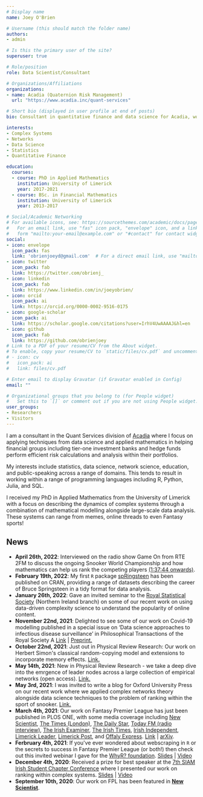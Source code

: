```yaml
---
# Display name
name: Joey O'Brien

# Username (this should match the folder name)
authors:
- admin

# Is this the primary user of the site?
superuser: true

# Role/position
role: Data Scientist/Consultant

# Organizations/Affiliations
organizations:
- name: Acadia (Quaternion Risk Management)
  url: "https://www.acadia.inc/quant-services"

# Short bio (displayed in user profile at end of posts)
bio: Consultant in quantitative finance and data science for Acadia, working in R and Python.

interests:
- Complex Systems
- Networks
- Data Science
- Statistics
- Quantitative Finance

education:
  courses:
  - course: PhD in Applied Mathematics
    institution: University of Limerick
    year: 2017-2021
  - course: BSc. in Financial Mathematics
    institution: University of Limerick
    year: 2013-2017

# Social/Academic Networking
# For available icons, see: https://sourcethemes.com/academic/docs/page-builder/#icons
#   For an email link, use "fas" icon pack, "envelope" icon, and a link in the
#   form "mailto:your-email@example.com" or "#contact" for contact widget.
social:
- icon: envelope
  icon_pack: fas
  link: 'obrienjoeyd@gmail.com'  # For a direct email link, use "mailto:obrienjoeyd@gmail.com".
- icon: twitter
  icon_pack: fab
  link: https://twitter.com/obrienj_
- icon: linkedin
  icon_pack: fab
  link: https://www.linkedin.com/in/joeyobrien/
- icon: orcid
  icon_pack: ai
  link: https://orcid.org/0000-0002-9516-0175
- icon: google-scholar
  icon_pack: ai
  link: https://scholar.google.com/citations?user=IrhV4UwAAAAJ&hl=en
- icon: github
  icon_pack: fab
  link: https://github.com/obrienjoey
# Link to a PDF of your resume/CV from the About widget.
# To enable, copy your resume/CV to `static/files/cv.pdf` and uncomment the lines below.
# - icon: cv
#   icon_pack: ai
#   link: files/cv.pdf

# Enter email to display Gravatar (if Gravatar enabled in Config)
email: ""

# Organizational groups that you belong to (for People widget)
#   Set this to `[]` or comment out if you are not using People widget.
user_groups:
- Researchers
- Visitors
---
```


I am a consultant in the Quant Services division of [Acadia](https://www.acadia.inc/quant-services) where I focus on applying 
techniques from data science and applied mathematics in helping financial groups
including tier-one investment banks and hedge funds perform efficient risk 
calculations and analysis within their portfolios.

My interests include statistics, data science, network science, education, and
public-speaking across a range of domains. This tends to result in working within
a range of programming languages including R, Python, Julia, and SQL.

I received my PhD in Applied Mathematics from the University of Limerick with a
focus on describing the dynamics of complex systems through a combination of mathematical modelling alongside large-scale data analysis. These systems can range from memes, online threads to even Fantasy sports!  

## News
- **April 26th, 2022**: Interviewed on the radio show Game On from RTE 2FM to discuss the ongoing Snooker World Championship and how mathematics can help us rank the competing players [(1:37:44 onwards)](https://www.rte.ie/radio/2fm/game-on/programmes/2022/0426/1294268-game-on-tuesday-26-april-2022/).
- **February 19th, 2022**: My first `R` package [spRingsteen](https://obrienjoey.github.io/spRingsteen/) has been published on CRAN, providing a range of datasets describing the career of Bruce Springsteen in a tidy format for data analysis.
- **January 26th, 2022**: Gave an invited seminar to the [Royal Statistical Society](https://rss.org.uk/training-events/events/events-2022/local-groups/rssni-talkrssni-talk-january-26th,-2022-quantifyin/#fulleventinfo) (Northern Ireland branch) on some of our recent work on using data-driven complexity science to understand the popularity of online content.
- **November 22nd, 2021**: Delighted to see some of our work on Covid-19 modelling published in a special issue on ‘Data science approaches to infectious disease surveillance’ in Philosophical Transactions of the Royal Society A   [Link](https://royalsocietypublishing.org/doi/full/10.1098/rsta.2021.0120) | [Preprint.](https://arxiv.org/abs/2106.04705)
- **October 22nd, 2021**: Just out in Physical Review Research: Our work on Herbert Simon's classical random-copying model and extensions to incorporate memory effects. [Link.](https://journals.aps.org/prresearch/pdf/10.1103/PhysRevResearch.3.043057)
- **May 14th, 2021**: New in Physical Review Research - we take a deep dive into the emrgence of leader nodes across a large collection of empirical networks (open access). [Link.](https://journals.aps.org/prresearch/pdf/10.1103/PhysRevResearch.3.023117)
- **May 3rd, 2021**: I was invited to write a blog for Oxford University Press on our recent work where we applied complex networks theory alongside data science techniques to the problem of ranking within the sport of snooker. [Link.](https://blog.oup.com/2021/05/a-complex-networks-approach-to-ranking-professional-snooker-players/)
- **March 4th, 2021**: Our work on Fantasy Premier League has just been published in PLOS ONE, with some media coverage including [New Scientist](https://www.newscientist.com/article/2254155-maths-reveals-the-top-strategies-to-win-at-fantasy-football/), [The Times (London)](https://www.thetimes.co.uk/article/best-fantasy-football-managers-are-the-special-ones-837qqrfqm), [The Daily Star](https://www.dailystar.co.uk/sport/football/fantasy-football-guardiola-jurgen-klopp-23610644), [Today FM (radio interview)](https://www.todayfm.com/podcasts/the-last-word-with-matt-cooper/the-secrets-of-fantasy-football-success), [The Irish Examiner](https://www.irishexaminer.com/news/munster/arid-40237667.html), [The Irish Times](https://www.irishtimes.com/news/offbeat/experts-disclose-secret-to-fantasy-football-s-best-and-the-rest-1.4501480), [Irish Independent](https://www.independent.ie/sport/soccer/premier-league/revealed-ul-study-shows-how-long-term-planning-and-enabler-players-are-secrets-to-fantasy-premier-league-success-40158922.html), [Limerick Leader](https://www.limerickleader.ie/news/sport/614377/university-of-limerick-study-reveals-secrets-of-fantasy-premier-league-success.html), [Limerick Post](https://www.limerickpost.ie/2021/03/06/university-of-limerick-research-identifies-secrets-of-fantasy-premier-league-success/), and [Offaly Express](https://www.offalyexpress.ie/news/sport/615118/revealed-the-secrets-of-fantasy-football-success.html). [Link](https://journals.plos.org/plosone/article?id=10.1371/journal.pone.0246698) | [arXiv](https://arxiv.org/abs/2009.01206). 
- **Ferbruary 4th, 2021**: If you've ever wondered about webscraping in `R` or the secrets to success in Fantasy Premier League (or both!) then check out this invited webinar I gave for the [WhyR? foundation](http://whyr.pl/foundation/). [Slides](https://joeyobrientalks.netlify.app/2021_whyR_webinar/20210204-WhyR.pdf) | [Video](https://www.youtube.com/watch?v=lrbWF8nr_FA&t=3485s&ab_channel=WhyR%3FFoundation)
- **December 4th, 2020**: Received a prize for best speaker at the [7th SIAM Irish Student Chapter Conference](https://sites.google.com/view/siam-ima-dublin/events/student-conference?authuser=0) where I presented our work on ranking within complex systems. [Slides](https://joeyobrientalks.netlify.app/2020_SIAM_Snooker/2020_SIAM_Snooker.pdf) | [Video](https://www.youtube.com/watch?v=GbsM_qhiQJ0&feature=emb_logo&ab_channel=SIAM-IMADublinArea)
- **September 10th, 2020**:  Our work on FPL has been featured in **[New Scientist](https://www.newscientist.com/article/2254155-maths-reveals-the-top-strategies-to-win-at-fantasy-football/)**. 


